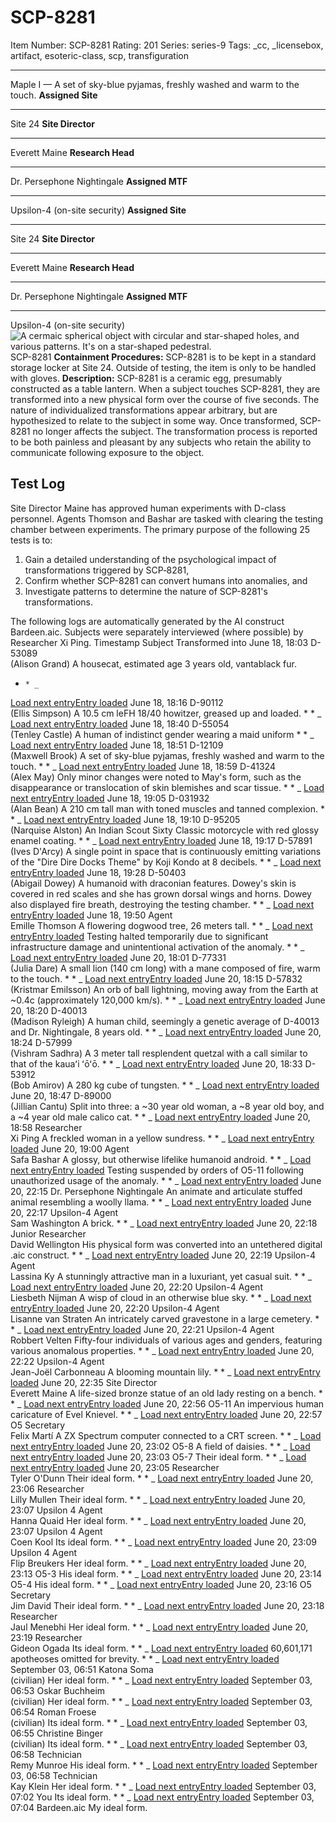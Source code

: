 # SCP-8281
Item Number: SCP-8281
Rating: 201
Series: series-9
Tags: _cc, _licensebox, artifact, esoteric-class, scp, transfiguration

---

Maple I — A set of sky-blue pyjamas, freshly washed and warm to the touch.
**Assigned Site**
* * *
Site 24
**Site Director**
* * *
Everett Maine
**Research Head**
* * *
Dr. Persephone Nightingale
**Assigned MTF**
* * *
Upsilon-4 (on-site security)
**Assigned Site**
* * *
Site 24
**Site Director**
* * *
Everett Maine
**Research Head**
* * *
Dr. Persephone Nightingale
**Assigned MTF**
* * *
Upsilon-4 (on-site security)
![A cermaic spherical object with circular and star-shaped holes, and various patterns. It's on a star-shaped pedestral.](https://upload.wikimedia.org/wikipedia/commons/7/74/Ceramic%2C_table_lantern.jpg)
SCP-8281
**Containment Procedures:** SCP-8281 is to be kept in a standard storage locker at Site 24. Outside of testing, the item is only to be handled with gloves.
**Description:** SCP-8281 is a ceramic egg, presumably constructed as a table lantern. When a subject touches SCP-8281, they are transformed into a new physical form over the course of five seconds. The nature of individualized transformations appear arbitrary, but are hypothesized to relate to the subject in some way. Once transformed, SCP-8281 no longer affects the subject.
The transformation process is reported to be both painless and pleasant by any subjects who retain the ability to communicate following exposure to the object.
## Test Log
Site Director Maine has approved human experiments with D-class personnel. Agents Thomson and Bashar are tasked with clearing the testing chamber between experiments. The primary purpose of the following 25 tests is to:
  1. Gain a detailed understanding of the psychological impact of transformations triggered by SCP‑8281,
  2. Confirm whether SCP-8281 can convert humans into anomalies, and
  3. Investigate patterns to determine the nature of SCP-8281's transformations.

The following logs are automatically generated by the AI construct Bardeen.aic. Subjects were separately interviewed (where possible) by Researcher Xi Ping.
Timestamp
Subject
Transformed into
June 18, 18:03
D-53089  
(Alison Grand)
A housecat, estimated age 3 years old, vantablack fur.
  *     * _
[Load next entry](javascript:;)[Entry loaded](javascript:;)
June 18, 18:16
D-90112  
(Ellis Simpson)
A 10.5 cm leFH 18/40 howitzer, greased up and loaded.
    *       * _
[Load next entry](javascript:;)[Entry loaded](javascript:;)
June 18, 18:40
D-55054  
(Tenley Castle)
A human of indistinct gender wearing a maid uniform
      *         * _
[Load next entry](javascript:;)[Entry loaded](javascript:;)
June 18, 18:51
D-12109  
(Maxwell Brook)
A set of sky-blue pyjamas, freshly washed and warm to the touch.
        *           * _
[Load next entry](javascript:;)[Entry loaded](javascript:;)
June 18, 18:59
D-41324  
(Alex May)
Only minor changes were noted to May's form, such as the disappearance or translocation of skin blemishes and scar tissue.
          *             * _
[Load next entry](javascript:;)[Entry loaded](javascript:;)
June 18, 19:05
D-031932  
(Alan Bean)
A 210 cm tall man with toned muscles and tanned complexion.
            *               * _
[Load next entry](javascript:;)[Entry loaded](javascript:;)
June 18, 19:10
D-95205  
(Narquise Alston)
An Indian Scout Sixty Classic motorcycle with red glossy enamel coating.
              *                 * _
[Load next entry](javascript:;)[Entry loaded](javascript:;)
June 18, 19:17
D-57891  
(Ives D'Arcy)
A single point in space that is continuously emitting variations of the "Dire Dire Docks Theme" by Koji Kondo at 8 decibels.
                *                   * _
[Load next entry](javascript:;)[Entry loaded](javascript:;)
June 18, 19:28
D-50403  
(Abigail Dowey)
A humanoid with draconian features. Dowey's skin is covered in red scales and she has grown dorsal wings and horns. Dowey also displayed fire breath, destroying the testing chamber.
                  *                     * _
[Load next entry](javascript:;)[Entry loaded](javascript:;)
June 18, 19:50
Agent  
Emille Thomson
A flowering dogwood tree, 26 meters tall.
                    *                       * _
[Load next entry](javascript:;)[Entry loaded](javascript:;)
Testing halted temporarily due to significant infrastructure damage and unintentional activation of the anomaly.
                      *                         * _
[Load next entry](javascript:;)[Entry loaded](javascript:;)
June 20, 18:01
D-77331  
(Julia Dare)
A small lion (140 cm long) with a mane composed of fire, warm to the touch.
                        *                           * _
[Load next entry](javascript:;)[Entry loaded](javascript:;)
June 20, 18:15
D-57832  
(Kristmar Emilsson)
An orb of ball lightning, moving away from the Earth at ~0.4c (approximately 120,000 km/s).
                          *                             * _
[Load next entry](javascript:;)[Entry loaded](javascript:;)
June 20, 18:20
D-40013  
(Madison Ryleigh)
A human child, seemingly a genetic average of D-40013 and Dr. Nightingale, 8 years old.
                            *                               * _
[Load next entry](javascript:;)[Entry loaded](javascript:;)
June 20, 18:24
D-57999  
(Vishram Sadhra)
A 3 meter tall resplendent quetzal with a call similar to that of the kauaʻi ʻōʻō.
                              *                                 * _
[Load next entry](javascript:;)[Entry loaded](javascript:;)
June 20, 18:33
D-53912  
(Bob Amirov)
A 280 kg cube of tungsten.
                                *                                   * _
[Load next entry](javascript:;)[Entry loaded](javascript:;)
June 20, 18:47
D-89000  
(Jillian Cantu)
Split into three: a ~30 year old woman, a ~8 year old boy, and a ~4 year old male calico cat.
                                  *                                     * _
[Load next entry](javascript:;)[Entry loaded](javascript:;)
June 20, 18:58
Researcher  
Xi Ping
A freckled woman in a yellow sundress.
                                    *                                       * _
[Load next entry](javascript:;)[Entry loaded](javascript:;)
June 20, 19:00
Agent  
Safa Bashar
A glossy, but otherwise lifelike humanoid android.
                                      *                                         * _
[Load next entry](javascript:;)[Entry loaded](javascript:;)
Testing suspended by orders of O5-11 following unauthorized usage of the anomaly.
                                        *                                           * _
[Load next entry](javascript:;)[Entry loaded](javascript:;)
June 20, 22:15
Dr. Persephone Nightingale
An animate and articulate stuffed animal resembling a woolly llama.
                                          *                                             * _
[Load next entry](javascript:;)[Entry loaded](javascript:;)
June 20, 22:17
Upsilon-4 Agent  
Sam Washington
A brick.
                                            *                                               * _
[Load next entry](javascript:;)[Entry loaded](javascript:;)
June 20, 22:18
Junior Researcher  
David Wellington
His physical form was converted into an untethered digital .aic construct.
                                              *                                                 * _
[Load next entry](javascript:;)[Entry loaded](javascript:;)
June 20, 22:19
Upsilon-4 Agent  
Lassina Ky
A stunningly attractive man in a luxuriant, yet casual suit.
                                                *                                                   * _
[Load next entry](javascript:;)[Entry loaded](javascript:;)
June 20, 22:20
Upsilon-4 Agent  
Liesbeth Nijman
A wisp of cloud in an otherwise blue sky.
                                                  *                                                     * _
[Load next entry](javascript:;)[Entry loaded](javascript:;)
June 20, 22:20
Upsilon-4 Agent  
Lisanne van Straten
An intricately carved gravestone in a large cemetery.
                                                    *                                                       * _
[Load next entry](javascript:;)[Entry loaded](javascript:;)
June 20, 22:21
Upsilon-4 Agent  
Robbert Velten
Fifty-four individuals of various ages and genders, featuring various anomalous properties.
                                                      *                                                         * _
[Load next entry](javascript:;)[Entry loaded](javascript:;)
June 20, 22:22
Upsilon-4 Agent  
Jean-Joël Carbonneau
A blooming mountain lily.
                                                        *                                                           * _
[Load next entry](javascript:;)[Entry loaded](javascript:;)
June 20, 22:35
Site Director  
Everett Maine
A life-sized bronze statue of an old lady resting on a bench.
                                                          *                                                             * _
[Load next entry](javascript:;)[Entry loaded](javascript:;)
June 20, 22:56
O5-11
An impervious human caricature of Evel Knievel.
                                                            *                                                               * _
[Load next entry](javascript:;)[Entry loaded](javascript:;)
June 20, 22:57
O5 Secretary  
Felix Martí
A ZX Spectrum computer connected to a CRT screen.
                                                              *                                                                 * _
[Load next entry](javascript:;)[Entry loaded](javascript:;)
June 20, 23:02
O5-8
A field of daisies.
                                                                *                                                                   * _
[Load next entry](javascript:;)[Entry loaded](javascript:;)
June 20, 23:03
O5-7
Their ideal form.
                                                                  *                                                                     * _
[Load next entry](javascript:;)[Entry loaded](javascript:;)
June 20, 23:05
Researcher  
Tyler O'Dunn
Their ideal form.
                                                                    *                                                                       * _
[Load next entry](javascript:;)[Entry loaded](javascript:;)
June 20, 23:06
Researcher  
Lilly Mullen
Their ideal form.
                                                                      *                                                                         * _
[Load next entry](javascript:;)[Entry loaded](javascript:;)
June 20, 23:07
Upsilon 4 Agent  
Hanna Quaid
Her ideal form.
                                                                        *                                                                           * _
[Load next entry](javascript:;)[Entry loaded](javascript:;)
June 20, 23:07
Upsilon 4 Agent  
Coen Kool
Its ideal form.
                                                                          *                                                                             * _
[Load next entry](javascript:;)[Entry loaded](javascript:;)
June 20, 23:09
Upsilon 4 Agent  
Flip Breukers
Her ideal form.
                                                                            *                                                                               * _
[Load next entry](javascript:;)[Entry loaded](javascript:;)
June 20, 23:13
O5-3
His ideal form.
                                                                              *                                                                                 * _
[Load next entry](javascript:;)[Entry loaded](javascript:;)
June 20, 23:14
O5-4
His ideal form.
                                                                                *                                                                                   * _
[Load next entry](javascript:;)[Entry loaded](javascript:;)
June 20, 23:16
O5 Secretary  
Jim David
Their ideal form.
                                                                                  *                                                                                     * _
[Load next entry](javascript:;)[Entry loaded](javascript:;)
June 20, 23:18
Researcher  
Jaul Menebhi
Her ideal form.
                                                                                    *                                                                                       * _
[Load next entry](javascript:;)[Entry loaded](javascript:;)
June 20, 23:19
Researcher  
Gideon Ogada
Its ideal form.
                                                                                      *                                                                                         * _
[Load next entry](javascript:;)[Entry loaded](javascript:;)
60,601,171 apotheoses omitted for brevity.
                                                                                        *                                                                                           * _
[Load next entry](javascript:;)[Entry loaded](javascript:;)
September 03, 06:51
Katona Soma  
(civilian)
Her ideal form.
                                                                                          *                                                                                             * _
[Load next entry](javascript:;)[Entry loaded](javascript:;)
September 03, 06:53
Oskar Buchheim  
(civilian)
Her ideal form.
                                                                                            *                                                                                               * _
[Load next entry](javascript:;)[Entry loaded](javascript:;)
September 03, 06:54
Roman Froese  
(civilian)
Its ideal form.
                                                                                              *                                                                                                 * _
[Load next entry](javascript:;)[Entry loaded](javascript:;)
September 03, 06:55
Christine Binger  
(civilian)
Its ideal form.
                                                                                                *                                                                                                   * _
[Load next entry](javascript:;)[Entry loaded](javascript:;)
September 03, 06:58
Technician  
Remy Munroe
His ideal form.
                                                                                                  *                                                                                                     * _
[Load next entry](javascript:;)[Entry loaded](javascript:;)
September 03, 06:58
Technician  
Kay Klein
Her ideal form.
                                                                                                    *                                                                                                       * _
[Load next entry](javascript:;)[Entry loaded](javascript:;)
September 03, 07:02
You
Its ideal form.
                                                                                                      *                                                                                                         * _
[Load next entry](javascript:;)[Entry loaded](javascript:;)
September 03, 07:04
Bardeen.aic
My ideal form.

  